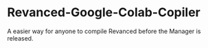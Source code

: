 # Revanced-Google-Colab-Copiler
A easier way for anyone to compile Revanced before the Manager is released.
